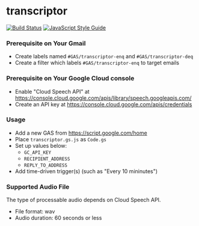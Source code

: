 # transcriptor

[![Build Status](https://travis-ci.org/ymkjp/transcriptor.svg?branch=master)](https://travis-ci.org/ymkjp/transcriptor)
[![JavaScript Style Guide](https://img.shields.io/badge/code_style-standard-brightgreen.svg)](https://standardjs.com)

### Prerequisite on Your Gmail
- Create labels named `#GAS/transcriptor-enq` and `#GAS/transcriptor-deq`
- Create a filter which labels `#GAS/transcriptor-enq` to target emails

### Prerequisite on Your Google Cloud console
- Enable "Cloud Speech API" at https://console.cloud.google.com/apis/library/speech.googleapis.com/
- Create an API key at https://console.cloud.google.com/apis/credentials

### Usage
- Add a new GAS from https://script.google.com/home
- Place `transcriptor.gs.js` as `Code.gs`
- Set up values below:
  - `GC_API_KEY`
  - `RECIPIENT_ADDRESS`
  - `REPLY_TO_ADDRESS`
- Add time-driven trigger(s) (such as "Every 10 mininutes")

### Supported Audio File
The type of processable audio depends on Cloud Speech API.
- File format: wav
- Audio duration: 60 seconds or less
